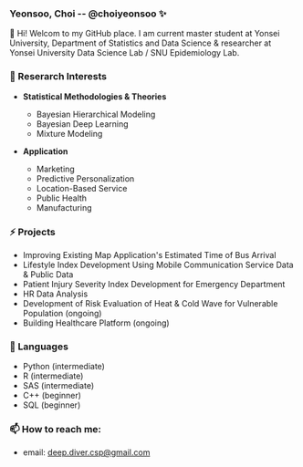 ### Yeonsoo, Choi -- @choiyeonsoo ✨

👋 Hi! Welcom to my GitHub place.
I am current master student at Yonsei University, Department of Statistics and Data Science & researcher at Yonsei University Data Science Lab / SNU Epidemiology Lab. 

### 🌱 Reserarch Interests

* **Statistical Methodologies & Theories**
  - Bayesian Hierarchical Modeling
  - Bayesian Deep Learning
  - Mixture Modeling

* **Application**
  - Marketing
  - Predictive Personalization
  - Location-Based Service
  - Public Health
  - Manufacturing

### ⚡ Projects

- Improving Existing Map Application's Estimated Time of Bus Arrival
- Lifestyle Index Development Using Mobile Communication Service Data & Public Data
- Patient Injury Severity Index Development for Emergency Department
- HR Data Analysis
- Development of Risk Evaluation of Heat & Cold Wave for Vulnerable Population (ongoing)
- Building Healthcare Platform (ongoing)

### 🔭 Languages 
- Python (intermediate)
- R (intermediate)
- SAS (intermediate)
- C++ (beginner)
- SQL (beginner)

### 📫 How to reach me: 
- email: deep.diver.csp@gmail.com
